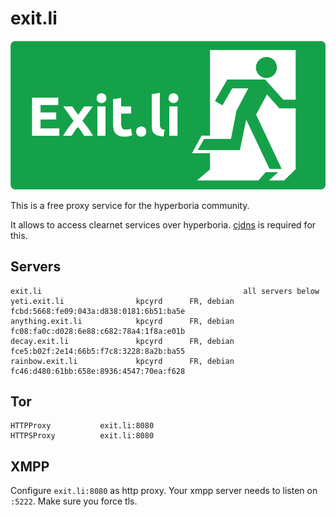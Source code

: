 exit.li
=======

![exit.li](/exit.png)

This is a free proxy service for the hyperboria community.

It allows to access clearnet services over hyperboria. [cjdns][1] is required for this.

[1]: https://github.com/cjdelisle/cjdns

Servers
-------

	exit.li                                             all servers below
    yeti.exit.li                kpcyrd      FR, debian  fcbd:5668:fe09:043a:d838:0181:6b51:ba5e
    anything.exit.li            kpcyrd      FR, debian  fc08:fa0c:d028:6e88:c682:78a4:1f8a:e01b
    decay.exit.li               kpcyrd      FR, debian  fce5:b02f:2e14:66b5:f7c8:3228:8a2b:ba55
    rainbow.exit.li             kpcyrd      FR, debian  fc46:d480:61bb:658e:8936:4547:70ea:f628

Tor
---

    HTTPProxy           exit.li:8080
    HTTPSProxy          exit.li:8080

XMPP
----

Configure `exit.li:8080` as http proxy. Your xmpp server needs to listen on `:5222`. Make sure you force tls.

